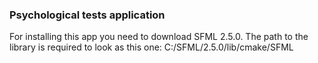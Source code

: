 ### Psychological tests application
For installing this app you need to download SFML 2.5.0. The path to the library is required to look as this one: C:/SFML/2.5.0/lib/cmake/SFML